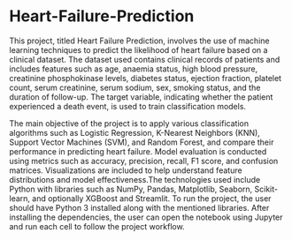 # Heart-Failure-Prediction
This project, titled Heart Failure Prediction, involves the use of machine learning techniques to predict the likelihood of heart failure based on a clinical dataset. The dataset used contains clinical records of patients and includes features such as age, anaemia status, high blood pressure, creatinine phosphokinase levels, diabetes status, ejection fraction, platelet count, serum creatinine, serum sodium, sex, smoking status, and the duration of follow-up. The target variable, indicating whether the patient experienced a death event, is used to train classification models.

The main objective of the project is to apply various classification algorithms such as Logistic Regression, K-Nearest Neighbors (KNN), Support Vector Machines (SVM), and Random Forest, and compare their performance in predicting heart failure. Model evaluation is conducted using metrics such as accuracy, precision, recall, F1 score, and confusion matrices. Visualizations are included to help understand feature distributions and model effectiveness.The technologies used include Python with libraries such as NumPy, Pandas, Matplotlib, Seaborn, Scikit-learn, and optionally XGBoost and Streamlit. To run the project, the user should have Python 3 installed along with the mentioned libraries. After installing the dependencies, the user can open the notebook using Jupyter and run each cell to follow the project workflow.

